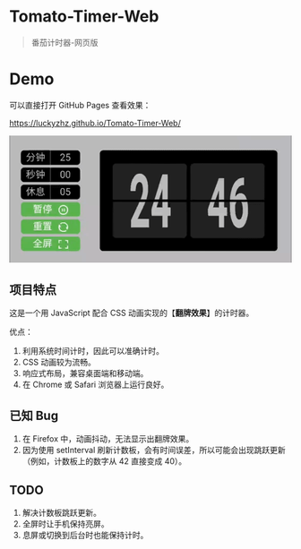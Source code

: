 # Tomato-Timer-Web

> 番茄计时器-网页版

# Demo

可以直接打开 GitHub Pages 查看效果：

<https://luckyzhz.github.io/Tomato-Timer-Web/>

![timer-demo](reference/timer-demo.gif)

## 项目特点

这是一个用 JavaScript 配合 CSS 动画实现的【**翻牌效果**】的计时器。

优点：

1. 利用系统时间计时，因此可以准确计时。
2. CSS 动画较为流畅。
3. 响应式布局，兼容桌面端和移动端。
4. 在 Chrome 或 Safari 浏览器上运行良好。

## 已知 Bug

1. 在 Firefox 中，动画抖动，无法显示出翻牌效果。
2. 因为使用 setInterval 刷新计数板，会有时间误差，所以可能会出现跳跃更新（例如，计数板上的数字从 42 直接变成 40）。

## TODO

1. 解决计数板跳跃更新。
2. 全屏时让手机保持亮屏。
3. 息屏或切换到后台时也能保持计时。